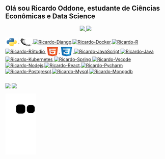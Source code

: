 ## Olá sou Ricardo Oddone, estudante de Ciências Econômicas e Data Science


<div align="center">
  <a href="https://github.com/ricardooddone">
  <img height="180em" src="https://github-readme-stats.vercel.app/api?username=RicardoOddone&show_icons=true&theme=dark&include_all_commits=true&count_private=true"/>
  <img height="180em" src="https://github-readme-stats.vercel.app/api/top-langs/?username=ricardooddone&layout=compact&langs_count=7&theme=dark"/></div>  
<div style="display: inline_block"><br>
  <img align="center" alt="Ricardo-Python" height="30" width="40" src="https://raw.githubusercontent.com/devicons/devicon/master/icons/python/python-original.svg">
  <img align="center" alt="Ricardo-Flask" height="30" width="40"  src="https://raw.githubusercontent.com/devicons/devicon/master/icons/flask/flask-original.svg">
  <img align="center" alt="Ricardo-Django" height="60" width="70" src="https://cdn.jsdelivr.net/gh/devicons/devicon/icons/django/django-plain-wordmark.svg">
  <img align="center" alt="Ricardo-Docker" height="35" width="45" src="https://cdn.jsdelivr.net/gh/devicons/devicon/icons/docker/docker-original-wordmark.svg">
  <img align="center" alt="Ricardo-R" height="30" width="40" src="https://cdn.jsdelivr.net/gh/devicons/devicon/icons/r/r-original.svg">
  <img align="center" alt="Ricardo-RStudio" height="30" width="40" src="https://cdn.jsdelivr.net/gh/devicons/devicon/icons/rstudio/rstudio-original.svg">
  <img align="center" alt="Ricardo-HTML" height="30" width="40" src="https://raw.githubusercontent.com/devicons/devicon/master/icons/html5/html5-original.svg">
  <img align="center" alt="Ricardo-CSS" height="30" width="40" src="https://raw.githubusercontent.com/devicons/devicon/master/icons/css3/css3-original.svg">
  <img align="center" alt="Ricardo-JavaScript" height="30" width="40" src="https://cdn.jsdelivr.net/gh/devicons/devicon/icons/javascript/javascript-original.svg">
  <img align="center" alt="Ricardo-Java" height="35" width="45" src="https://cdn.jsdelivr.net/gh/devicons/devicon/icons/java/java-original-wordmark.svg">
  <img align="center" alt="Ricardo-Kubernetes" height="35" width="45" src="https://cdn.jsdelivr.net/gh/devicons/devicon/icons/kubernetes/kubernetes-plain-wordmark.svg">
  <img align="center" alt="Ricardo-Spring" height="35" width="45" src="https://cdn.jsdelivr.net/gh/devicons/devicon/icons/spring/spring-original-wordmark.svg">
  <img align="center" alt="Ricardo-Vscode" height="30" width="40" src="https://cdn.jsdelivr.net/gh/devicons/devicon/icons/vscode/vscode-original-wordmark.svg">
  <img align="center" alt="Ricardo-Nodejs" height="30" width="40" src="https://cdn.jsdelivr.net/gh/devicons/devicon/icons/nodejs/nodejs-original.svg">
  <img align="center" alt="Ricardo-React" height="30" width="40" src="https://cdn.jsdelivr.net/gh/devicons/devicon/icons/react/react-original-wordmark.svg">
  <img align="center" alt="Ricardo-Pycharm" height="75" width="85" src="https://cdn.jsdelivr.net/gh/devicons/devicon/icons/pycharm/pycharm-original-wordmark.svg">
  <img align="center" alt="Ricardo-Postgresql" height="35" width="45" src="https://cdn.jsdelivr.net/gh/devicons/devicon/icons/postgresql/postgresql-original-wordmark.svg">
  <img align="center" alt="Ricardo-Mysql" height="55" width="65" src="https://cdn.jsdelivr.net/gh/devicons/devicon/icons/mysql/mysql-original-wordmark.svg">
  <img align="center" alt="Ricardo-Mongodb" height="40" width="50" src="https://cdn.jsdelivr.net/gh/devicons/devicon/icons/mongodb/mongodb-original-wordmark.svg">
</div>
  
##
  
<div> 
   <a href="https://www.linkedin.com/in/ricardooddone-45875016a" target="_blank"><img src="https://img.shields.io/badge/-LinkedIn-%230077B5?style=for-the-badge&logo=linkedin&logoColor=white" target="_blank"></a>
  <a href = "mailto:ricardooddone@gmail.com"><img src="https://img.shields.io/badge/-Gmail-%23333?style=for-the-badge&logo=gmail&logoColor=white" target="_blank"></a>
  
  ![Snake animation](https://github.com/rafaballerini/rafaballerini/blob/output/github-contribution-grid-snake.svg)
 
</div>
